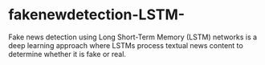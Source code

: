# fakenewdetection-LSTM-
Fake news detection using Long Short-Term Memory (LSTM) networks is a deep learning approach where LSTMs process textual news content to determine whether it is fake or real.
